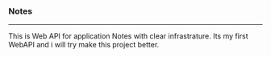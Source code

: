 ### Notes
***
This is Web API for application Notes with clear infrastrature. Its my first WebAPI and i will try make this project better.
